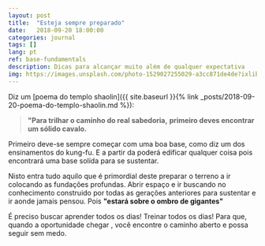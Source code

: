 ```yaml
---
layout: post
title:  "Esteja sempre preparado"
date:   2018-09-20 18:00:00
categories: journal
tags: []
lang: pt
ref: base-fundamentals
description: Dicas para alcançar muito além de qualquer expectativa
img: https://images.unsplash.com/photo-1529027255029-a3cc871de4de?ixlib=rb-0.3.5&s=d12f2f433a8bdcd8497d5bb83fa810b3&auto=format&fit=crop&w=1350&q=80
---
```


Diz um [poema do templo shaolin]({{ site.baseurl }}{% link _posts/2018-09-20-poema-do-templo-shaolin.md %}):

>__"Para trilhar o caminho do real sabedoria,__
>__primeiro deves encontrar um sólido cavalo.__

Primeiro deve-se sempre começar com uma boa base, como diz um dos ensinamentos do kung-fu. E a partir da poderá edificar qualquer coisa pois encontrará uma base solída para se sustentar.

Nisto entra tudo aquilo que é primordial deste preparar o terreno a ir colocando as fundações profundas. Abrir espaço e ir buscando no conhecimento construido por todas as gerações anteriores para sustentar e ir aonde jamais pensou. Pois __"estará sobre o ombro de gigantes"__

É preciso buscar aprender todos os dias! Treinar todos os dias! Para que, quando a oportunidade chegar , você encontre o caminho aberto e possa seguir sem medo.
